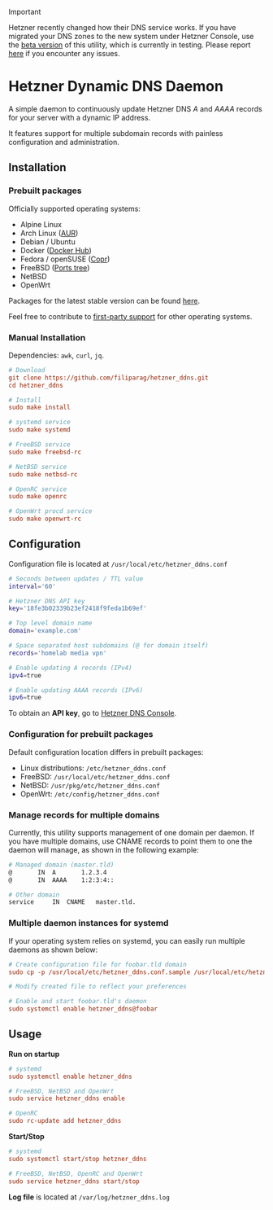 > [!IMPORTANT]
> Hetzner recently changed how their DNS service works. If you have migrated your DNS zones to the new system under Hetzner Console, use the [beta version](https://github.com/filiparag/hetzner_ddns/tree/rrsets) of this utility, which is currently in testing. Please report [here](https://github.com/filiparag/hetzner_ddns/issues/27) if you encounter any issues.

# Hetzner Dynamic DNS Daemon

A simple daemon to continuously update Hetzner DNS
_A_ and _AAAA_ records for your server with a dynamic IP address.

It features support for multiple subdomain records with painless
configuration and administration.

## Installation

### Prebuilt packages

Officially supported operating systems:

- Alpine Linux
- Arch Linux ([AUR](https://aur.archlinux.org/packages/hetzner_ddns/))
- Debian / Ubuntu
- Docker ([Docker Hub](https://hub.docker.com/r/filiparag/hetzner_ddns))
- Fedora / openSUSE ([Copr](https://copr.fedorainfracloud.org/coprs/filiparag/hetzner_ddns/))
- FreeBSD ([Ports tree](https://www.freshports.org/dns/hetzner_ddns/))
- NetBSD
- OpenWrt

Packages for the latest stable version can be found
[here](https://github.com/filiparag/hetzner_ddns/releases/latest).

Feel free to contribute to [first-party support](./release) for other operating systems.

### Manual Installation

Dependencies: `awk`, `curl`, `jq`.

```ini
# Download
git clone https://github.com/filiparag/hetzner_ddns.git
cd hetzner_ddns

# Install
sudo make install

# systemd service
sudo make systemd

# FreeBSD service
sudo make freebsd-rc

# NetBSD service
sudo make netbsd-rc

# OpenRC service
sudo make openrc

# OpenWrt procd service
sudo make openwrt-rc
```

## Configuration

Configuration file is located at `/usr/local/etc/hetzner_ddns.conf`

```sh
# Seconds between updates / TTL value
interval='60'

# Hetzner DNS API key
key='18fe3b02339b23ef2418f9feda1b69ef'

# Top level domain name
domain='example.com'

# Space separated host subdomains (@ for domain itself)
records='homelab media vpn'

# Enable updating A records (IPv4)
ipv4=true

# Enable updating AAAA records (IPv6)
ipv6=true
```

To obtain an **API key**, go to [Hetzner DNS Console](https://dns.hetzner.com/settings/api-token).

### Configuration for prebuilt packages

Default configuration location differs in prebuilt packages:

- Linux distributions: `/etc/hetzner_ddns.conf`
- FreeBSD: `/usr/local/etc/hetzner_ddns.conf`
- NetBSD: `/usr/pkg/etc/hetzner_ddns.conf`
- OpenWrt: `/etc/config/hetzner_ddns.conf`

### Manage records for multiple domains

Currently, this utility supports management of one domain per daemon.
If you have multiple domains, use CNAME records to point them to one
the daemon will manage, as shown in the following example:

```sh
# Managed domain (master.tld)
@		IN	A	    1.2.3.4
@		IN	AAAA	1:2:3:4::

# Other domain
service		IN	CNAME	master.tld.
```

### Multiple daemon instances for **systemd**

If your operating system relies on systemd, you can easily run
multiple daemons as shown below:

```ini
# Create configuration file for foobar.tld domain
sudo cp -p /usr/local/etc/hetzner_ddns.conf.sample /usr/local/etc/hetzner_ddns.foobar.conf

# Modify created file to reflect your preferences

# Enable and start foobar.tld's daemon
sudo systemctl enable hetzner_ddns@foobar
```

## Usage

**Run on startup**

```ini
# systemd
sudo systemctl enable hetzner_ddns

# FreeBSD, NetBSD and OpenWrt
sudo service hetzner_ddns enable

# OpenRC
sudo rc-update add hetzner_ddns
```

**Start/Stop**

```ini
# systemd
sudo systemctl start/stop hetzner_ddns

# FreeBSD, NetBSD, OpenRC and OpenWrt
sudo service hetzner_ddns start/stop
```

**Log file** is located at `/var/log/hetzner_ddns.log`
